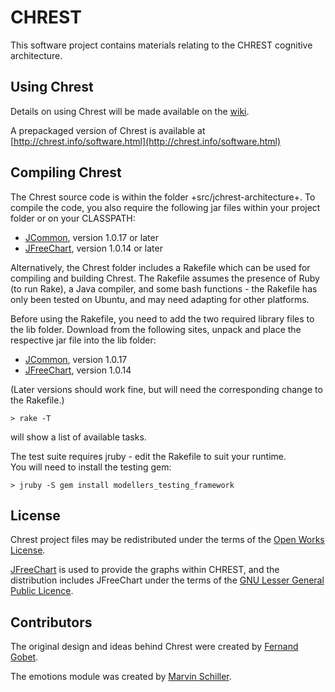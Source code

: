 CHREST
======

This software project contains materials relating to the CHREST cognitive 
architecture.  

Using Chrest
------------

Details on using Chrest will be made available on the
[wiki](https://github.com/petercrlane/chrest/wiki).

A prepackaged version of Chrest is available at
[http://chrest.info/software.html](http://chrest.info/software.html)

Compiling Chrest
----------------

The Chrest source code is within the folder +src/jchrest-architecture+.  To compile the 
code, you also require the following jar files within your project folder or on your 
CLASSPATH:

- [JCommon](http://sourceforge.net/projects/jfreechart/files/3.%20JCommon/), version 1.0.17 or later  
- [JFreeChart](http://sourceforge.net/projects/jfreechart/), version 1.0.14 or later

Alternatively, the Chrest folder includes a Rakefile which can be used for
compiling and building Chrest.  The Rakefile assumes the presence of Ruby (to
run Rake), a Java compiler, and some bash functions - the Rakefile has only
been tested on Ubuntu, and may need adapting for other platforms.

Before using the Rakefile, you need to add the two required library files to
the lib folder.  Download from the following sites, unpack and place the
respective jar file into the lib folder:

- [JCommon](http://sourceforge.net/projects/jfreechart/files/3.%20JCommon/), version 1.0.17
- [JFreeChart](http://sourceforge.net/projects/jfreechart/), version 1.0.14

(Later versions should work fine, but will need the corresponding change to the Rakefile.)

    > rake -T

will show a list of available tasks. 

The test suite requires jruby - edit the Rakefile to suit your runtime.  
You will need to install the testing gem:

    > jruby -S gem install modellers_testing_framework

License
-------

Chrest project files may be redistributed under the terms of the [Open Works
License](http://owl.apotheon.org/).

[JFreeChart](http://www.jfree.org/jfreechart/) is used to provide the graphs
within CHREST, and the distribution includes JFreeChart under the terms of the
[GNU Lesser General Public Licence](http://www.gnu.org/licenses/lgpl.html). 

Contributors
------------

The original design and ideas behind Chrest were created by [Fernand Gobet](www.brunel.ac.uk/~hsstffg/).

The emotions module was created by [Marvin Schiller](http://www.marvin-schiller.de/).


